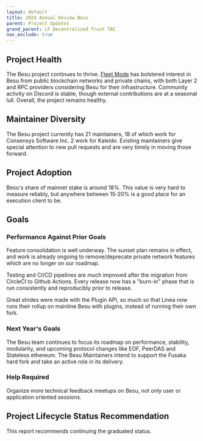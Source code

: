 ```yaml
---
layout: default
title: 2024 Annual Review Besu
parent: Project Updates
grand_parent: LF Decentralized Trust TAC
nav_exclude: true
---
```




## Project Health

The Besu project continues to thrive. [Fleet Mode](https://consensys.io/blog/besu-fleet-the-future-of-rpc-scaling) has bolstered interest in Besu from public blockchain networks and private chains, with both Layer 2 and RPC providers considering Besu for their infrastructure. Community activity on Discord is stable, though external contributions are at a seasonal lull. Overall, the project remains healthy.


## Maintainer Diversity

The Besu project currently has 21 maintainers, 18 of which work for Consensys Software Inc.  2 work for Kaleido. Existing maintainers give special attention to new pull requests and are very timely in moving those forward.

## Project Adoption

Besu's share of mainnet stake is around 18%. This value is very hard to measure reliably, but anywhere between 15-20% is a good place for an execution client to be.

## Goals

### Performance Against Prior Goals

Feature consolidation is well underway. The sunset plan remains in effect, and work is already ongoing to remove/deprecate private network features which are no longer on our roadmap.

Testing and CI/CD pipelines are much improved after the migration from CircleCI to Github Actions. Every release now has a "burn-in" phase that is run consistently and reproducibly prior to release.

Great strides were made with the Plugin API, so much so that Linea now runs their rollup on mainline Besu with plugins, instead of running their own fork. 


### Next Year's Goals

The Besu team continues to focus its roadmap on performance, stability, modularity, and upcoming protocol changes like EOF, PeerDAS and Stateless ethereum. The Besu Maintainers intend to support the Fusaka hard fork and take an active role in its delivery.

### Help Required

Organize more technical feedback meetups on Besu, not only user or application oriented sessions. 

## Project Lifecycle Status Recommendation

This report recommends continuing the graduated status. 